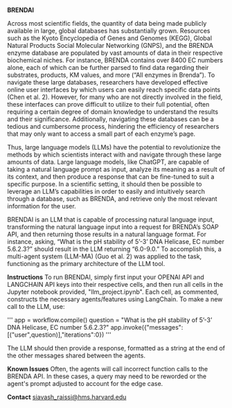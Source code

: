 
**BRENDAI**

Across most scientific fields, the quantity of data being made publicly available in large, global databases has substantially grown. Resources such as the Kyoto Encyclopedia of Genes and Genomes (KEGG), Global Natural Products Social Molecular Networking (GNPS), and the BRENDA enzyme database are populated by vast amounts of data in their respective biochemical niches. For instance, BRENDA contains over 8400 EC numbers alone, each of which can be further parsed to find data regarding their substrates, products, KM values, and more (“All enzymes in Brenda”). To navigate these large databases, researchers have developed effective online user interfaces by which users can easily reach specific data points (Chen et al. 2). However, for many who are not directly involved in the field, these interfaces can prove difficult to utilize to their full potential, often requiring a certain degree of domain knowledge to understand the results and their significance. Additionally, navigating these databases can be a tedious and cumbersome process, hindering the efficiency of researchers that may only want to access a small part of each enzyme’s page. 

Thus, large language models (LLMs) have the potential to revolutionize the methods by which scientists interact with and navigate through these large amounts of data. Large language models, like ChatGPT, are capable of taking a natural language prompt as input, analyze its meaning as a result of its context, and then produce a response that can be fine-tuned to suit a specific purpose. In a scientific setting, it should then be possible to leverage an LLM’s capabilities in order to easily and intuitively search through a database, such as BRENDA, and retrieve only the most relevant information for the user. 

BRENDAI is an LLM that is capable of processing natural language input, transforming the natural language input into a request for BRENDA’s SOAP API, and then returning those results in a natural language format. For instance, asking, “What is the pH stability of 5’-3’ DNA Helicase, EC number 5.6.2.3?” should result in the LLM returning “6.0-9.0.” To accomplish this, a multi-agent system (LLM-MA) (Guo et al. 2) was applied to the task, functioning as the primary architecture of the LLM tool.

**Instructions**
To run BRENDAI, simply first input your OPENAI API and LANGCHAIN API keys into their respective cells, and then run all cells in the Jupyter notebook provided, "llm_project.ipynb". 
Each cell, as commented, constructs the necessary agents/features using LangChain. 
To make a new call to the LLM, use:

'''
app = workflow.compile()
question = "What is the pH stability of 5’-3’ DNA Helicase, EC number 5.6.2.3?"
app.invoke({"messages":[("user",question)],"iterations":0})
'''

The LLM should then provide a response, formatted as a string at the end of the other messages shared between the agents.


**Known Issues**
Often, the agents will call incorrect function calls to the BRENDA API. In these cases, a query may need to be reworded or the agent's prompt adjusted to account for the edge case.


**Contact**
siavash_raissi@hms.harvard.edu
